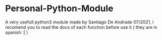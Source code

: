 # Personal-Python-Module
A very usefull python3 module made by Santiago De Andrade 07/2021, i recomend you to read the docs of each function before use it ( they are in spanish :| )
